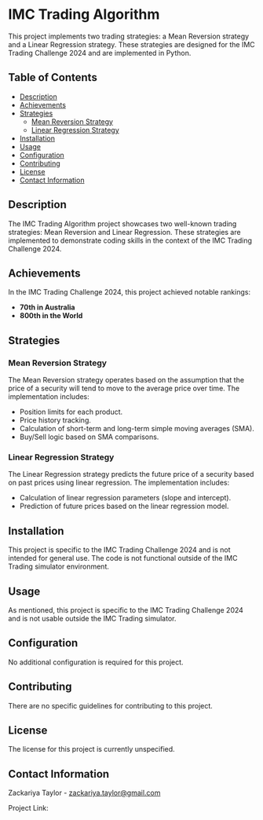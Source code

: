 # IMC Trading Algorithm

This project implements two trading strategies: a Mean Reversion strategy and a Linear Regression strategy. These strategies are designed for the IMC Trading Challenge 2024 and are implemented in Python.

## Table of Contents
- [Description](#description)
- [Achievements](#achievements)
- [Strategies](#strategies)
  - [Mean Reversion Strategy](#mean-reversion-strategy)
  - [Linear Regression Strategy](#linear-regression-strategy)
- [Installation](#installation)
- [Usage](#usage)
- [Configuration](#configuration)
- [Contributing](#contributing)
- [License](#license)
- [Contact Information](#contact-information)

## Description

The IMC Trading Algorithm project showcases two well-known trading strategies: Mean Reversion and Linear Regression. These strategies are implemented to demonstrate coding skills in the context of the IMC Trading Challenge 2024.

## Achievements

In the IMC Trading Challenge 2024, this project achieved notable rankings:
- **70th in Australia**
- **800th in the World**

## Strategies

### Mean Reversion Strategy

The Mean Reversion strategy operates based on the assumption that the price of a security will tend to move to the average price over time. The implementation includes:
- Position limits for each product.
- Price history tracking.
- Calculation of short-term and long-term simple moving averages (SMA).
- Buy/Sell logic based on SMA comparisons.

### Linear Regression Strategy

The Linear Regression strategy predicts the future price of a security based on past prices using linear regression. The implementation includes:
- Calculation of linear regression parameters (slope and intercept).
- Prediction of future prices based on the linear regression model.

## Installation

This project is specific to the IMC Trading Challenge 2024 and is not intended for general use. The code is not functional outside of the IMC Trading simulator environment.

## Usage

As mentioned, this project is specific to the IMC Trading Challenge 2024 and is not usable outside the IMC Trading simulator.

## Configuration

No additional configuration is required for this project.

## Contributing

There are no specific guidelines for contributing to this project.

## License

The license for this project is currently unspecified.

## Contact Information

Zackariya Taylor - zackariya.taylor@gmail.com

Project Link: 
